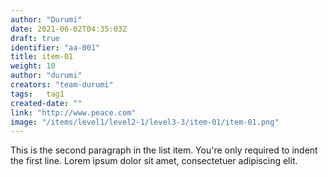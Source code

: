 ```yaml
---
author: "Durumi"
date: 2021-06-02T04:35:03Z
draft: true
identifier: "aa-001"
title: item-01
weight: 10
author: "durumi"
creators: "team-durumi"
tags:	tag1
created-date: ""
link: "http://www.peace.com"
image: "/items/level1/level2-1/level3-3/item-01/item-01.png"
---
```


This is the second paragraph in the list item. You're
only required to indent the first line. Lorem ipsum dolor
sit amet, consectetuer adipiscing elit.